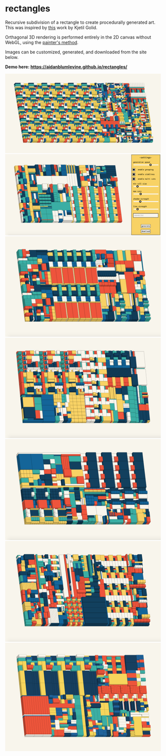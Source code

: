 # rectangles

Recursive subdivision of a rectangle to create procedurally generated art. This was inspired by [this](https://generated.space/sketch/ballots-client/) work by Kjetil Golid.

Orthagonal 3D rendering is performed entirely in the 2D canvas without WebGL, using the [painter's method](https://en.wikipedia.org/wiki/Painter%27s_algorithm).

Images can be customized, generated, and downloaded from the site below.

**Demo here: https://aidanblumlevine.github.io/rectangles/**

![example 1](https://github.com/AidanBlumLevine/rectangles/blob/master/rectangle_1549539910.png)
![example 3](https://github.com/AidanBlumLevine/rectangles/blob/28e8ef471501cbf4385c273f6a9ffbb7642a0352/Screen%20Shot%202020-08-17%20at%2011.28.56%20PM.png)
![example 4](https://github.com/AidanBlumLevine/rectangles/blob/28e8ef471501cbf4385c273f6a9ffbb7642a0352/Screen%20Shot%202020-08-17%20at%2011.30.04%20PM.png)
![example 5](https://github.com/AidanBlumLevine/rectangles/blob/28e8ef471501cbf4385c273f6a9ffbb7642a0352/Screen%20Shot%202020-08-17%20at%2011.30.18%20PM.png)
![example 6](https://github.com/AidanBlumLevine/rectangles/blob/28e8ef471501cbf4385c273f6a9ffbb7642a0352/Screen%20Shot%202020-08-17%20at%2011.30.32%20PM.png)
![example 7](https://github.com/AidanBlumLevine/rectangles/blob/28e8ef471501cbf4385c273f6a9ffbb7642a0352/Screen%20Shot%202020-08-17%20at%2011.31.12%20PM.png)
![example 2](https://github.com/AidanBlumLevine/rectangles/blob/master/rectangle_748904660.png)
